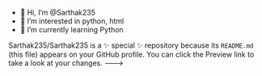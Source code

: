 - 👋 Hi, I’m @Sarthak235
- 👀 I’m interested in python, html
- 🌱 I’m currently learning Python

Sarthak235/Sarthak235 is a ✨ special ✨ repository because its `README.md` (this file) appears on your GitHub profile.
You can click the Preview link to take a look at your changes.
--->
